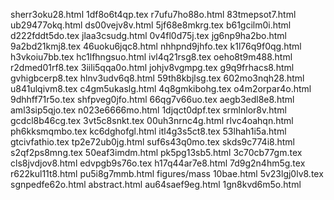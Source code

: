 sherr3oku28.html
1df8o6t4qp.tex
r7ufu7ho88o.html
83tmepsot7.html
ub29477okq.html
ds00vejv8v.html
5jf68e8mkrg.tex
b61gcilm0i.html
d222fddt5do.tex
jlaa3csudg.html
0v4fl0d75j.tex
jg6np9ha2bo.html
9a2bd21kmj8.tex
46uoku6jqc8.html
nhhpnd9jhfo.tex
k1l76q9f0qg.html
h3vkoiu7bb.tex
hc1lfhngsuo.html
ivl4q21rsg8.tex
oeho8t9m488.html
r2dmed01rf8.tex
3iili5qqa0o.html
johjv8vgmpg.tex
g9q9frhacs8.html
gvhigbcerp8.tex
hlnv3udv6q8.html
59th8kbjlsg.tex
602mo3nqh28.html
u841ulqivm8.tex
c4gm5ukaslg.html
4q8gmkibohg.tex
o4m2orpar4o.html
9dhhff71r5o.tex
shfpveg0jfo.html
66qg7v66uo.tex
aegb3edl8e8.html
aml3sip5qjo.tex
n023e6666mo.html
1djqct0dpf.tex
srmlnlor8v.html
gcdcl8b46cg.tex
3vt5c8snkt.tex
00uh3nrnc4g.html
rlvc4oahqn.html
ph6kksmqmbo.tex
kc6dghofgl.html
itl4g3s5ct8.tex
53lhah1i5a.html
gtcivfathio.tex
tp2e72ub0jg.html
suf6s43q0mo.tex
skds9c774i8.html
s2qf2ps8mng.tex
50eaf3imdm.html
pk5pg13sb5.html
3c70cb77gm.tex
cls8jvdjov8.html
edvpgb9s76o.tex
h17q44ar7e8.html
7d9g2n4hm5g.tex
r622kul11t8.html
pu5i8g7mmb.html
figures/mass
10bae.html
5v23lgj0lv8.tex
sgnpedfe62o.html
abstract.html
au64saef9eg.html
1gn8kvd6m5o.html